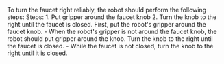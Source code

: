 To turn the faucet right reliably, the robot should perform the following steps:
    Steps:  1. Put gripper around the faucet knob  2. Turn the knob to the right until the faucet is closed.
    First, put the robot's gripper around the faucet knob.
    - When the robot's gripper is not around the faucet knob, the robot should put gripper around the knob.
    Turn the knob to the right until the faucet is closed.
    - While the faucet is not closed, turn the knob to the right until it is closed.
